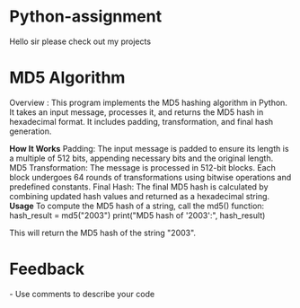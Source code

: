 # Python-assignment
 Hello sir please check out my projects

# MD5 Algorithm 
 
  Overview :
  This program implements the MD5 hashing algorithm in Python. It takes an input message, processes it, and returns the MD5 hash in hexadecimal format. It includes padding, transformation, and final hash generation.

 <b>How It Works</b>
   Padding: The input message is padded to ensure its length is a multiple of 512 bits, appending necessary bits and the original length.
   MD5 Transformation: The message is processed in 512-bit blocks. Each block undergoes 64 rounds of transformations using bitwise operations and predefined constants.
   Final Hash: The final MD5 hash is calculated by combining updated hash values and returned as a hexadecimal string.
  <b>Usage</b>
To compute the MD5 hash of a string, call the md5() function:
hash_result = md5("2003")
print("MD5 hash of '2003':", hash_result)

This will return the MD5 hash of the string "2003".


<h1>Feedback</h1>
- Use comments to describe your code
